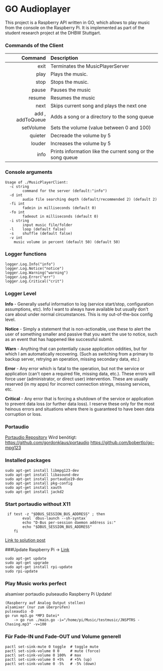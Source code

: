 # GO Audioplayer

This project is a Raspberry API written in GO, which allows to play music from the console on the Raspberry Pi. It is implemented as part of the student research project at the DHBW Stuttgart.


### Commands of the Client
| Command | Description |
| ---: | :--- |
| exit | Terminates the MusicPlayerServer|
| play | Plays the music. |
| stop | Stops the music. |
| pause | Pauses the music |
| resume | Resumes the music |
| next | Skips current song and plays the next one |
| add , addToQueue | Adds a song or a directory to the song queue |
| setVolume | Sets the volume (value between 0 and 100) |
| quieter | Decreade the volume by 5 |
| louder | Increases the volume by 5 |
| info | Prints information like the current song or the song queue|

### Console arguments

```
Usage of ./MusicPlayerClient:
  -c string
        command for the server (default:"info")
  -d int
    	audio file searching depth (default/recommended 2) (default 2)
  -fi int
    	fadein in milliseconds (default 0)
  -fo int
    	fadeout in milliseconds (default 0)
  -i string
    	input music file/folder
  -l    loop (default false)
  -s	shuffle (default false)
  -v int
   	music volume in percent (default 50) (default 50)
```

### Logger functions
```
logger.Log.Info("info")
logger.Log.Notice("notice")
logger.Log.Warning("warning")
logger.Log.Error("err")
logger.Log.Critical("crit")
```

### Logger Level
**Info** - Generally useful information to log (service start/stop, configuration assumptions, etc). Info I want to always have available but usually don't care about under normal circumstances. This is my out-of-the-box config level.

**Notice** - Simply a statement that is non-actionable, use these to alert the user of something smaller and passive that you want the use to notice, such as an event that has happened like successful submit.

**Warn** - Anything that can potentially cause application oddities, but for which I am automatically recovering. (Such as switching from a primary to backup server, retrying an operation, missing secondary data, etc.)

**Error** - Any error which is fatal to the operation, but not the service or application (can't open a required file, missing data, etc.). These errors will force user (administrator, or direct user) intervention. These are usually reserved (in my apps) for incorrect connection strings, missing services, etc.

**Critical** - Any error that is forcing a shutdown of the service or application to prevent data loss (or further data loss). I reserve these only for the most heinous errors and situations where there is guaranteed to have been data corruption or loss.

### Portaudio

[Portaudio Repository](https://github.com/gordonklaus/portaudio)
Wird benötigt:
https://github.com/gordonklaus/portaudio
https://github.com/bobertlo/go-mpg123

### Installed packages

```
sudo apt-get install libmpg123-dev
sudo apt-get install libasound-dev
sudo apt-get install portaudio19-dev
sudo apt-get install pkg-config
sudo apt-get install xauth
sudo apt-get install jackd2
```

### Start portaudio without X11

```
 if test -z "$DBUS_SESSION_BUS_ADDRESS" ; then
        eval `dbus-launch --sh-syntax`
        echo "D-Bus per-session daemon address is:"
        echo "$DBUS_SESSION_BUS_ADDRESS"
    fi
```
[Link to solution post](https://bugs.debian.org/cgi-bin/bugreport.cgi?bug=690530)

###Update Raspberry Pi
 -> [Link](https://www.datenreise.de/raspberry-pi-firmware-update/)
```
sudo apt-get update
sudo apt-get upgrade
sudo apt-get install rpi-update
sudo rpi-update
```


### Play Music works perfect
alsamixer
portaudio
pulseaudio
Raspberry Pi Update!

```
(Raspberry auf Analog Output stellen)
alsamixer (nur zum überprüfen)
pulseaudio -D
go run mp3.go *MP3 Datei*
    -> go run ./main.go -i="/home/pi/Music/testmusic/JNSPTRS - Chasing.mp3" -v=100

```

### Für Fade-IN und Fade-OUT und Volume generell
```
pactl set-sink-mute 0 toggle  # toggle mute
pactl set-sink-volume 0 0     # mute (force)
pactl set-sink-volume 0 100%  # max
pactl set-sink-volume 0 +5%   # +5% (up)
pactl set-sink-volume 0 -5%   # -5% (down)
```
